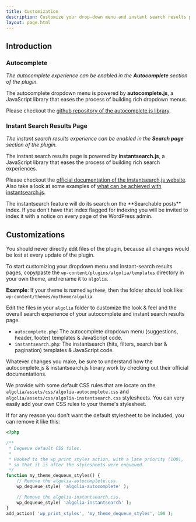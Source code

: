 ```yaml
---
title: Customization
description: Customize your drop-down menu and instant search results page.
layout: page.html
---
```


## Introduction

### Autocomplete

*The autocomplete experience can be enabled in the **Autocomplete** section of the plugin.*

The autocomplete dropdown menu is powered by **autocomplete.js**, a JavaScript library that eases the process of building rich dropdown menus.

Please checkout the [github repository of the autocomplete.js library](https://github.com/algolia/autocomplete.js/).

### Instant Search Results Page

*The instant search results experience can be enabled in the **Search page** section of the plugin.*

The instant search results page is powered by **instantsearch.js**, a JavaScript library that eases the process of building rich search experiences.

Please checkout the [official documentation of the instantsearch.js website](https://community.algolia.com/instantsearch.js/). Also take a look at some examples of [what can be achieved with instantsearch.js](https://community.algolia.com/instantsearch.js/examples/).

<div class="alert alert-info">The instantsearch feature will do its search on the **Searchable posts** index. If you don't have that index flagged for indexing you will be invited to index it with a notice on every page of the WordPress admin.</div>

## Customizations

<div class="alert alert-warning">You should never directly edit files of the plugin, because all changes would be lost at every update of the plugin.</div>

To start customizing your dropdown menu and instant-search results pages, copy/paste the `wp-content/plugins/algolia/templates` directory in your own theme, and rename it to `algolia`.

**Example**: If your theme is named `mytheme`, then the folder should look like: `wp-content/themes/mytheme/algolia`.

Edit the files in your `algolia` folder to customize the look & feel and the overall search experience of your autocomplete and instant search results page.

 * `autocomplete.php`: The autocomplete dropdown menu (suggestions, header, footer) templates & JavaScript code.
 * `instantsearch.php`: The instantsearch (hits, filters, search bar & pagination) templates & JavaScript code.

<div class="alert alert-info">Whatever changes you make, be sure to understand how the autocomplete.js & instantsearch.js library work by checking out their official documentations.</div>

We provide with some default CSS rules that are locate on the `algolia/assets/css/algolia-autocomplete.css` and `algolia/assets/css/algolia-instantsearch.css` stylesheets. You can very easily add your own CSS rules to your theme's stylesheet.

If for any reason you don't want the default stylesheet to be included, you can remove it like this:

```php
<?php

/**
 * Dequeue default CSS files.
 *
 * Hooked to the wp_print_styles action, with a late priority (100),
 * so that it is after the stylesheets were enqueued.
 */
function my_theme_dequeue_styles() {
	// Remove the algolia-autocomplete.css.
	wp_dequeue_style( 'algolia-autocomplete' );

	// Remove the algolia-instantsearch.css.
	wp_dequeue_style( 'algolia-instantsearch' );
}
add_action( 'wp_print_styles', 'my_theme_dequeue_styles', 100 );
```
